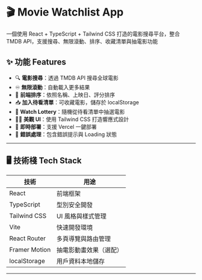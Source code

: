 # 🎬 Movie Watchlist App

一個使用 React + TypeScript + Tailwind CSS 打造的電影搜尋平台，整合 TMDB API，支援搜尋、無限滾動、排序、收藏清單與抽電影功能

## ✨ 功能 Features

- 🔍 **電影搜尋**：透過 TMDB API 搜尋全球電影
- ♾️ **無限滾動**：自動載入更多結果
- 🧩 **前端排序**：依照名稱、上映日、評分排序
- 📥 **加入待看清單**：可收藏電影，儲存於 localStorage
- 🎲 **Watch Lottery**：隨機從待看清單中抽選電影
- 🧑‍💻 **美觀 UI**：使用 Tailwind CSS 打造響應式設計
- 🚀 **即時部署**：支援 Vercel 一鍵部署
- 🧪 **錯誤處理**：包含錯誤提示與 Loading 狀態

---

## 🖥️ 技術棧 Tech Stack

| 技術         | 用途                     |
|--------------|--------------------------|
| React        | 前端框架                 |
| TypeScript   | 型別安全開發             |
| Tailwind CSS | UI 風格與樣式管理       |
| Vite         | 快速開發環境             |
| React Router | 多頁導覽與路由管理       |
| Framer Motion| 抽電影動畫效果（選配）   |
| localStorage | 用戶資料本地儲存         |

---


